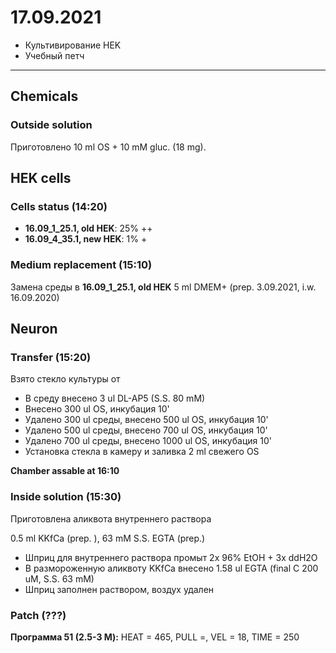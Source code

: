 17.09.2021
==========

- Культивирование HEK
- Учебный петч

---

## Chemicals
### Outside solution
Приготовлено 10 ml OS + 10 mM gluc. (18 mg).


## HEK cells
### Cells status (14:20)
- **16.09_1_25.1, old HEK**: 25% ++
- **16.09_4_35.1, new HEK**: 1% +

### Medium replacement (15:10)
Замена среды в **16.09_1_25.1, old HEK**
5 ml DMEM+ (prep. 3.09.2021, i.w. 16.09.2020)


## Neuron
### Transfer (15:20)
Взято стекло культуры от 

- В среду внесено 3 ul DL-AP5 (S.S. 80 mM)
- Внесено 300 ul OS, инкубация 10'
- Удалено 300 ul среды, внесено 500 ul OS, инкубация 10'
- Удалено 500 ul среды, внесено 700 ul OS, инкубация 10'
- Удалено 700 ul среды, внесено 1000 ul OS, инкубация 10'
- Установка стекла в камеру и заливка 2 ml свежего OS

**Chamber assable at 16:10**

### Inside solution (15:30)
Приготовлена аликвота внутреннего раствора

0.5 ml KKfCa (prep. ), 63 mM S.S. EGTA (prep.)

- Шприц для внутреннего раствора промыт 2x 96% EtOH + 3x ddH2O
- В размороженную аликвоту KKfCa внесено 1.58 ul EGTA (final C 200 uM, S.S. 63 mM)
- Шприц заполнен раствором, воздух удален

### Patch (???)
**Программа 51 (2.5-3 M):**
HEAT = 465, PULL =, VEL = 18, TIME = 250

